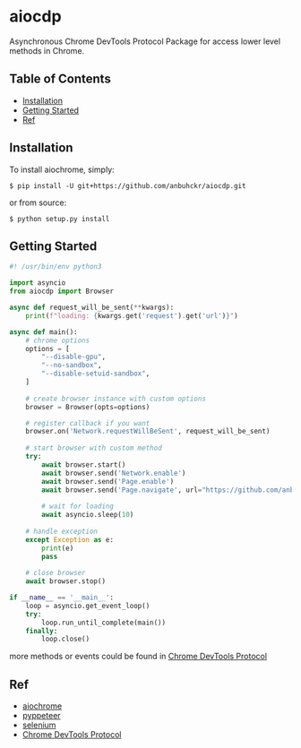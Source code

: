 # aiocdp


Asynchronous Chrome DevTools Protocol Package for access lower level methods in Chrome.

## Table of Contents

* [Installation](#installation)
* [Getting Started](#getting-started)
* [Ref](#ref)


## Installation

To install aiochrome, simply:

```
$ pip install -U git+https://github.com/anbuhckr/aiocdp.git
```

or from source:

```
$ python setup.py install
```

## Getting Started

``` python
#! /usr/bin/env python3

import asyncio
from aiocdp import Browser

async def request_will_be_sent(**kwargs):
    print(f"loading: {kwargs.get('request').get('url')}")

async def main():
    # chrome options
    options = [
        "--disable-gpu",
        "--no-sandbox",
        "--disable-setuid-sandbox",
    ]
    
    # create browser instance with custom options
    browser = Browser(opts=options)

    # register callback if you want
    browser.on('Network.requestWillBeSent', request_will_be_sent)
    
    # start browser with custom method
    try:
        await browser.start() 
        await browser.send('Network.enable')
        await browser.send('Page.enable')
        await browser.send('Page.navigate', url="https://github.com/anbuhckr/aiochrome")
        
        # wait for loading
        await asyncio.sleep(10)
        
    # handle exception
    except Exception as e:
        print(e)
        pass
        
    # close browser
    await browser.stop()

if __name__ == '__main__':
    loop = asyncio.get_event_loop()
    try:
        loop.run_until_complete(main())
    finally:
        loop.close()        
```

more methods or events could be found in
[Chrome DevTools Protocol](https://chromedevtools.github.io/devtools-protocol/tot/)


## Ref

* [aiochrome](https://github.com/fate0/aiochrome/)
* [pyppeteer](https://github.com/pyppeteer/pyppeteer/)
* [selenium](https://github.com/SeleniumHQ/selenium/tree/trunk/py/)
* [Chrome DevTools Protocol](https://chromedevtools.github.io/devtools-protocol/)

